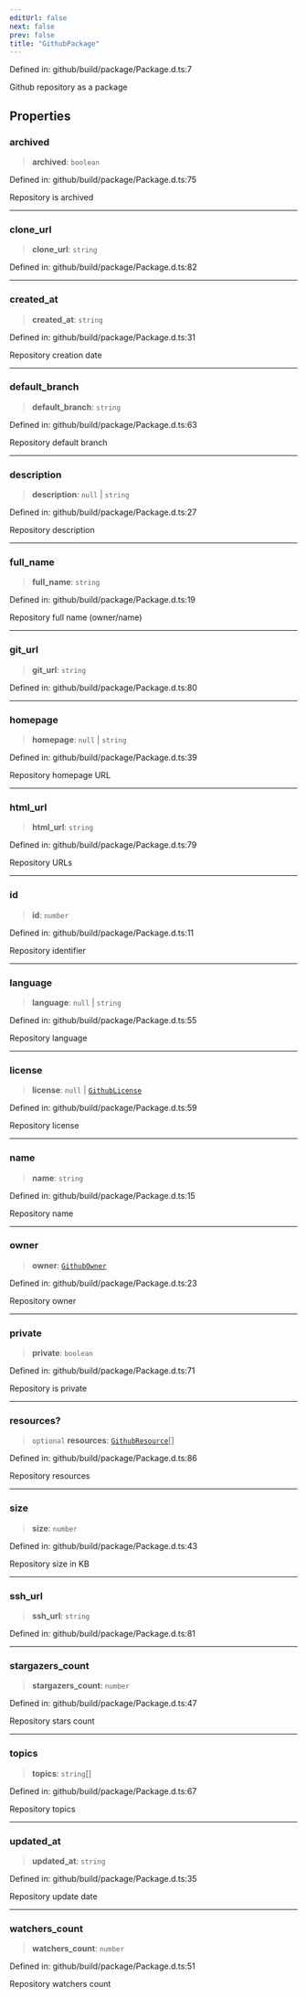 ```yaml
---
editUrl: false
next: false
prev: false
title: "GithubPackage"
---
```


Defined in: github/build/package/Package.d.ts:7

Github repository as a package

## Properties

### archived

> **archived**: `boolean`

Defined in: github/build/package/Package.d.ts:75

Repository is archived

***

### clone\_url

> **clone\_url**: `string`

Defined in: github/build/package/Package.d.ts:82

***

### created\_at

> **created\_at**: `string`

Defined in: github/build/package/Package.d.ts:31

Repository creation date

***

### default\_branch

> **default\_branch**: `string`

Defined in: github/build/package/Package.d.ts:63

Repository default branch

***

### description

> **description**: `null` \| `string`

Defined in: github/build/package/Package.d.ts:27

Repository description

***

### full\_name

> **full\_name**: `string`

Defined in: github/build/package/Package.d.ts:19

Repository full name (owner/name)

***

### git\_url

> **git\_url**: `string`

Defined in: github/build/package/Package.d.ts:80

***

### homepage

> **homepage**: `null` \| `string`

Defined in: github/build/package/Package.d.ts:39

Repository homepage URL

***

### html\_url

> **html\_url**: `string`

Defined in: github/build/package/Package.d.ts:79

Repository URLs

***

### id

> **id**: `number`

Defined in: github/build/package/Package.d.ts:11

Repository identifier

***

### language

> **language**: `null` \| `string`

Defined in: github/build/package/Package.d.ts:55

Repository language

***

### license

> **license**: `null` \| [`GithubLicense`](/reference/dpkit/githublicense/)

Defined in: github/build/package/Package.d.ts:59

Repository license

***

### name

> **name**: `string`

Defined in: github/build/package/Package.d.ts:15

Repository name

***

### owner

> **owner**: [`GithubOwner`](/reference/dpkit/githubowner/)

Defined in: github/build/package/Package.d.ts:23

Repository owner

***

### private

> **private**: `boolean`

Defined in: github/build/package/Package.d.ts:71

Repository is private

***

### resources?

> `optional` **resources**: [`GithubResource`](/reference/dpkit/githubresource/)[]

Defined in: github/build/package/Package.d.ts:86

Repository resources

***

### size

> **size**: `number`

Defined in: github/build/package/Package.d.ts:43

Repository size in KB

***

### ssh\_url

> **ssh\_url**: `string`

Defined in: github/build/package/Package.d.ts:81

***

### stargazers\_count

> **stargazers\_count**: `number`

Defined in: github/build/package/Package.d.ts:47

Repository stars count

***

### topics

> **topics**: `string`[]

Defined in: github/build/package/Package.d.ts:67

Repository topics

***

### updated\_at

> **updated\_at**: `string`

Defined in: github/build/package/Package.d.ts:35

Repository update date

***

### watchers\_count

> **watchers\_count**: `number`

Defined in: github/build/package/Package.d.ts:51

Repository watchers count
